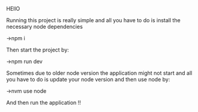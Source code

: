 HEllO

Running this project is really simple and all you have to do is install the necessary node dependencies

->npm i

Then start the project by:

->npm run dev

Sometimes due to older node version the application might not start and all you have to do is update your node version and then use node by:

->nvm use node

And then run the application !!